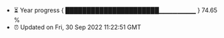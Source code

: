 - ⏳ Year progress { ██████████████████████▁▁▁▁▁▁▁▁ } 74.65 %
- ⏰ Updated on Fri, 30 Sep 2022 11:22:51 GMT

